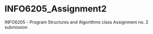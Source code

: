# INFO6205_Assignment2
INFO6205 - Program Structures and Algorithms class Assignment no. 2 submission
